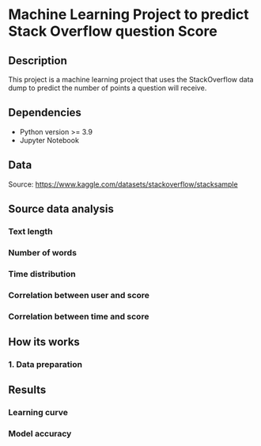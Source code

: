# Machine Learning Project to predict Stack Overflow question Score

## Description
This project is a machine learning project that uses the StackOverflow data dump to predict the number of points a question will receive. 

## Dependencies
- Python version >= 3.9
- Jupyter Notebook


## Data
Source: https://www.kaggle.com/datasets/stackoverflow/stacksample



## Source data analysis
### Text length

### Number of words

### Time distribution

### Correlation between user and score

### Correlation between time and score



## How its works

### 1. Data preparation


## Results

### Learning curve

### Model accuracy


